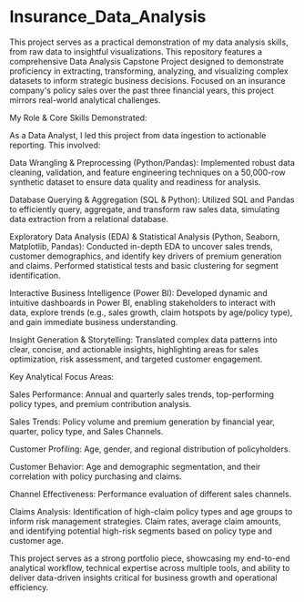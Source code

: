 # Insurance_Data_Analysis

This project serves as a practical demonstration of my data analysis skills, from raw data to insightful visualizations.
This repository features a comprehensive Data Analysis Capstone Project designed to demonstrate proficiency in extracting, transforming, analyzing, and visualizing complex datasets to inform strategic business decisions. Focused on an insurance company's policy sales over the past three financial years, this project mirrors real-world analytical challenges.

My Role & Core Skills Demonstrated:

As a Data Analyst, I led this project from data ingestion to actionable reporting. This involved:

Data Wrangling & Preprocessing (Python/Pandas): Implemented robust data cleaning, validation, and feature engineering techniques on a 50,000-row synthetic dataset to ensure data quality and readiness for analysis.

Database Querying & Aggregation (SQL & Python): Utilized SQL and Pandas to efficiently query, aggregate, and transform raw sales data, simulating data extraction from a relational database.

Exploratory Data Analysis (EDA) & Statistical Analysis (Python, Seaborn, Matplotlib, Pandas): Conducted in-depth EDA to uncover sales trends, customer demographics, and identify key drivers of premium generation and claims. Performed statistical tests and basic clustering for segment identification.

Interactive Business Intelligence (Power BI): Developed dynamic and intuitive dashboards in Power BI, enabling stakeholders to interact with data, explore trends (e.g., sales growth, claim hotspots by age/policy type), and gain immediate business understanding.

Insight Generation & Storytelling: Translated complex data patterns into clear, concise, and actionable insights, highlighting areas for sales optimization, risk assessment, and targeted customer engagement.

Key Analytical Focus Areas:

Sales Performance: Annual and quarterly sales trends, top-performing policy types, and premium contribution analysis.

Sales Trends: Policy volume and premium generation by financial year, quarter, policy type, and Sales Channels.

Customer Profiling: Age, gender, and regional distribution of policyholders.

Customer Behavior: Age and demographic segmentation, and their correlation with policy purchasing and claims.

Channel Effectiveness: Performance evaluation of different sales channels.

Claims Analysis: Identification of high-claim policy types and age groups to inform risk management strategies. Claim rates, average claim amounts, and identifying potential high-risk segments based on policy type and customer age.

This project serves as a strong portfolio piece, showcasing my end-to-end analytical workflow, technical expertise across multiple tools, and ability to deliver data-driven insights critical for business growth and operational efficiency.



